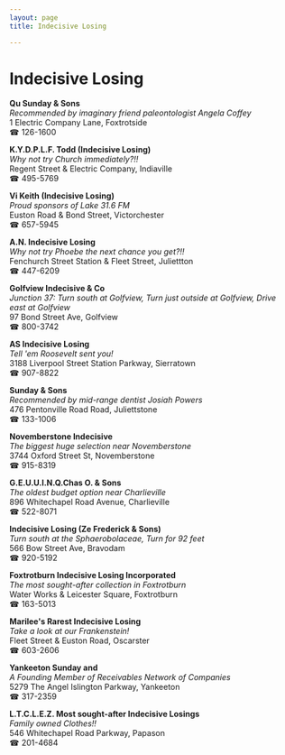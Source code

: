 ```yaml
---
layout: page 
title: Indecisive Losing

---
```



# Indecisive Losing


 **Qu Sunday & Sons**  
_Recommended by imaginary friend paleontologist Angela Coffey_  
1 Electric Company Lane, Foxtrotside  
☎ 126-1600

**K.Y.D.P.L.F. Todd (Indecisive Losing)**  
_Why not try Church immediately?!!_  
Regent Street & Electric Company, Indiaville  
☎ 495-5769

**Vi Keith (Indecisive Losing)**  
_Proud sponsors of Lake 31.6 FM_  
Euston Road & Bond Street, Victorchester  
☎ 657-5945

**A.N. Indecisive Losing**  
_Why not try Phoebe the next chance you get?!!_  
Fenchurch Street Station & Fleet Street, Juliettton  
☎ 447-6209

**Golfview Indecisive & Co**  
_Junction 37: Turn south at Golfview, Turn just outside at Golfview, Drive east at Golfview_  
97 Bond Street Ave, Golfview  
☎ 800-3742

**AS Indecisive Losing**  
_Tell 'em Roosevelt sent you!_  
3188 Liverpool Street Station Parkway, Sierratown  
☎ 907-8822

**Sunday & Sons**  
_Recommended by mid-range dentist Josiah Powers_  
476 Pentonville Road Road, Juliettstone  
☎ 133-1006

**Novemberstone Indecisive**  
_The biggest huge selection near Novemberstone_  
3744 Oxford Street St, Novemberstone  
☎ 915-8319

**G.E.U.U.I.N.Q.Chas O. & Sons**  
_The oldest budget option near Charlieville_  
896 Whitechapel Road Avenue, Charlieville  
☎ 522-8071

**Indecisive Losing (Ze Frederick & Sons)**  
_Turn south at the Sphaerobolaceae, Turn for 92 feet_  
566 Bow Street Ave, Bravodam  
☎ 920-5192

**Foxtrotburn Indecisive Losing Incorporated**  
_The most sought-after collection in Foxtrotburn_  
Water Works & Leicester Square, Foxtrotburn  
☎ 163-5013

**Marilee's Rarest Indecisive Losing**  
_Take a look at our Frankenstein!_  
Fleet Street & Euston Road, Oscarster  
☎ 603-2606

**Yankeeton Sunday and**  
_A Founding Member of Receivables Network of Companies_  
5279 The Angel Islington Parkway, Yankeeton  
☎ 317-2359

**L.T.C.L.E.Z. Most sought-after Indecisive Losings**  
_Family owned Clothes!!_  
546 Whitechapel Road Parkway, Papason  
☎ 201-4684

